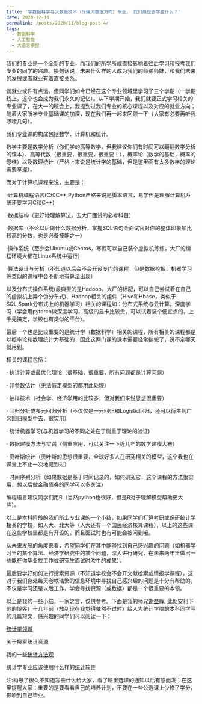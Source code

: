 ```yaml
---
title: '学数据科学与大数据技术（传媒大数据方向）专业， 我们最应该学些什么？'
date: 2020-12-11
permalink: /posts/2020/11/blog-post-4/
tags:
  - 数据科学
  - 人工智能
  - 大语言模型
---
```


我们的专业是一个全新的专业，而我们的所学所成直接影响着往后学习和报考我们专业的同学的兴趣。换句话说，未来什么样的人成为我们的师弟师妹，和我们未来的发展或者就业有着直接关系。


谈就业或许有点远，但同学们如今已经在这个专业领域里学习了三个学期（一学期线上，这个也会成为我们永久的记忆）。从下学期开始，我们就要正式学习相关的专业课了，在大一的班会上，我提到过我们专业的核心课程以及对应的就业方向；随着大家所学专业基础课的加深，现在我们再一起来回顾一下（大家有必要再听我啰嗦几句）。

我们专业课的构成包括数学、计算机和统计。


数学主要是数学分析（你们学的高等数学，但我建议你们有时间可以翻翻数学分析的课本）、高等代数（很重要，很重要，很重要！），概率论（数学的基础，概率的思维）以及数理统计（严格上来说是统计学的基础，但是这里面有太多数学的理论需要掌握）。


而对于计算机课程来说，主要是：

·计算机编程语言(C和C++,Python严格来说是脚本语言，易学但是理解计算机系统还要学习C和C++)

·数据结构（更好地理解算法，去大厂面试的必考科目）

·数据库（不论以后做什么数据分析，掌握SQL语句会面试官对你的整体印象加比较高的分数，也是必备技能之一）

·操作系统（至少会Ubuntu或Centos，寒假可以自己装个虚拟机练练，大厂的编程环境大都在Linux系统中运行）

·算法设计与分析（不知道以后会不会开设专门的课程，但是数据挖掘、机器学习等类似的课程中会不断地有算法出现）

以及分布式操作系统(最典型的是Hadoop，大厂的标配，可以自己尝试着在自己的虚拟机上弄个伪分布式)、Hadoop相关的组件（Hive和Hbase，类似于SQL,Spark分布式上的机器学习）相关的课程如：分布式系统与云计算，深度学习（学会用pytorch做深度学习，高级的显卡比较贵，可以试着装个便宜点的，上千元搞定，学校也有类似的平台）。



最后一个也是比较重要的是统计学（数据科学）相关的课程，所有相关的课程都是以概率论和数理统计为基础的，因此这两门课的课本需要经常揣兜了，说不定哪天就用到。

相关的课程包括：

· 统计计算或最优化理论（很基础，很重要，所有问题都是计算问题）

· 非参数估计（无法假定模型的都用此处理）

· 抽样技术（社会学、经济学用的比较多，但对我们来说思想很重要）

· 回归分析或多元回归分析（不仅仅是一元回归和Logistic回归，还可以衍生到广义回归模型中去，很实用）

· 统计机器学习(与机器学习的不同之处在于侧重于理论的验证)

· 数据建模方法与实践（侧重应用，可以关注一下近几年的数学建模大赛）

· 贝叶斯统计（贝叶斯的思想很重要，全球好多人在研究相关的模型，这个我也在课堂上不止一次地提到过）

· 时间序列分析（如果数据是基于时间记录的，如何研究它，这个课程的方法很实用，想以后做金融债券的同学可以多关注）

编程语言建议同学们用R（当然python也很好，但是R对于理解模型帮助更大些）。
 


以上是本科阶段的我们所上专业课的一个小结，如果同学们打算考研或保研统计学相关的学校，如人大、北大等（人大还有一个国民经济核算课程），以上的这些课在这些学校里都是有开设的，而且面试时也有可能会被问到哦。

从未来发展的角度来看，希望同学们在其中能够找到自己感兴趣的问题（如机器学习里的某个算法、经济学研究中的某个问题，深入进行研究，在未来两年里做出一些能在你毕业找工作或研究生面试时吹牛的成果）。


最后要学好如何进行搜索资源（不知道学校会不会开文献检索或情报学课程），这对于我们身处每天卷帙浩繁的信息环境中寻找自己感兴趣的问题是十分有帮助的，不仅是学习还是以后工作，学会寻找资源（或数据）都是一个很重要的本领。



以上是我的一些小结，一家之言，仅供参考。下面是我的师兄[谢益辉](https://yihui.org/), 此处安利下他的博客）十几年前（放到现在我觉得依然不过时）给人大统计学院的本科同学写的几篇短文，感兴趣的同学们可以阅读一下：

[统计学领域](https://cosx.org/2008/11/domain-of-statistics-by-yihui)

关于搜索[统计资源](https://cosx.org/2008/11/how-to-search-for-statistics-resources/)

我的一些[统计方法观](https://cosx.org/2008/11/outlook-on-statistical-methods/)

统计学专业应该使用什么样的[统计软件](https://cosx.org/2008/11/which-statistical-software-should-we-use/)



注:构思了很久不知道写些什么给大家，看了班里选课的通知以后有感而发；在这里提醒大家：重要的是要看看自己的培养计划，不要在一些公选课上少修了学分，影响到自己毕业。